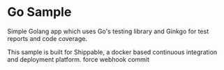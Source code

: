 Go Sample
=====================

Simple Golang app which uses Go's testing library and Ginkgo for test reports and code coverage.

This sample is built for Shippable, a docker based continuous integration and deployment platform.
force webhook commit
